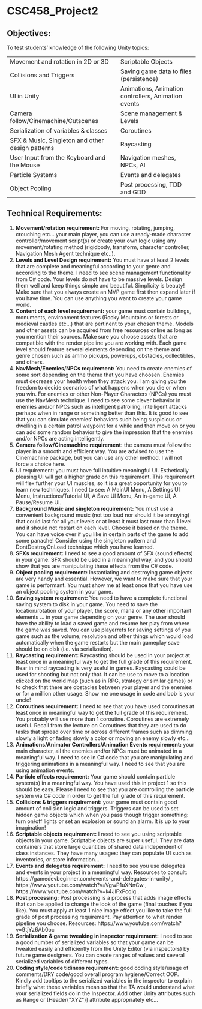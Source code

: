 <h1>CSC458_Project2</h1>

<h2>Objectives:</h2>

<p>To test students’ knowledge of the following Unity topics:</p>

<table>

<tr>
    <td>Movement and rotation in 2D or 3D</td>
    <td>Scriptable Objects</td>
</tr>

<tr>
    <td>Collisions and Triggers</td>
    <td>Saving game data to files (persistence)</td>
</tr>

<tr>
    <td>UI in Unity</td>
    <td>Animations, Animation controllers, Animation events</td>
</tr>

<tr>
    <td>Camera follow/Cinemachine/Cutscenes</td>
    <td>Scene management & Levels</td>
</tr>

<tr>
    <td>Serialization of variables & classes</td>
    <td>Coroutines</td>
</tr>

<tr>
    <td>SFX & Music, Singleton and other design patterns</td>
    <td>Raycasting</td>
</tr>

<tr>
    <td>User Input from the Keyboard and the Mouse</td>
    <td>Navigation meshes, NPCs, AI</td>
</tr>

<tr>
    <td>Particle Systems</td>
    <td>Events and delegates</td>
</tr>

<tr>
    <td>Object Pooling</td>
    <td>Post processing, TDD and GDD</td>
</tr>

</table>

<h2>Technical Requirements:</h2>

<ol>

<li><b>Movement/rotation requirement:</b> For moving, rotating, jumping, crouching etc... your main player, you can use a ready-made character controller/movement script(s) or create your own logic using any movement/rotating method (rigidbody, transform, character controller, Navigation Mesh Agent technique etc..).</li>

<li><b>Levels and Level Design requirement:</b> You must have at least 2 levels that are complete and meaningful according to your genre and according to the theme. I need to see scene management functionality from C# code. Your levels do not have to be massive levels. Design them well and keep things simple and beautiful. Simplicity is beauty! Make sure that you always create an MVP game first then expand later if you have time. You can use anything you want to create your game world.</li>

<li><b>Content of each level requirement:</b> your game must contain buildings, monuments, environment features (Rocky Mountains or forests or medieval castles etc...) that are pertinent to your chosen theme. Models and other assets can be acquired from free resources online as long as you mention their sources. Make sure you choose assets that are compatible with the render pipeline you are working with. Each game level should feature several elements depending on the theme and genre chosen such as ammo pickups, powerups, obstacles, collectibles, and others.</li>

<li><b>NavMesh/Enemies/NPCs requirement:</b> You need to create enemies of some sort depending on the theme that you have choosen. Enemies must decrease your health when they attack you. I am giving you the freedom to decide scenarios of what happens when you die or when you win. For enemies or other Non-Player Characters (NPCs) you must use the NavMesh technique. I need to see some clever behavior in enemies and/or NPCs such as intelligent patrolling, intelligent attacks perhaps when in range or something better than this. It is good to see that you can simulate enemies’ behaviors such being suspicious or dwelling in a certain patrol waypoint for a while and then move on or you can add some random behavior to give the impression that the enemies and/or NPCs are acting intelligently.</li>

<li><b>Camera follow/Cinemachine requirement:</b> the camera must follow the player in a smooth and efficient way. You are advised to use the Cinemachine package, but you can use any other method. I will not force a choice here.</li>

<li>UI requirement: you must have full intuitive meaningful UI. Esthetically pleasing UI will get a higher grade on this requirement. This requirement will flex further your UI muscles, so it is a great opportunity for you to learn new techniques. I need to see: A MainUI Menu, A Settings UI Menu, Instructions/Tutorial UI, A Save UI Menu, An in-game UI, A Pause/Resume UI.</li>

<li><b>Background Music and singleton requirement:</b> You must use a convenient background music (not too loud nor should it be annoying) that could last for all your levels or at least it must last more than 1 level and it should not restart on each level. Choose it based on the theme. You can have voice over if you like in certain parts of the game to add some panache! Consider using the singleton pattern and DontDestroyOnLoad technique which you have learned.</li>

<li><b>SFXs requirement:</b> I need to see a good amount of SFX (sound effects) in your game. SFX should be used in a meaningful way, and you should show that you are manipulating these effects from the C# code.</li>

<li><b>Object pooling requirement:</b> Instantiating and destroying game objects are very handy and essential. However, we want to make sure that your game is performant. You must show me at least once that you have use an object pooling system in your game.</li>

<li><b>Saving system requirement:</b> You need to have a complete functional saving system to disk in your game. You need to save the location/rotation of your player, the score, mana or any other important elements ... in your game depending on your genre. The user should have the ability to load a saved game and resume her play from where the game was saved. You can use playerrefs for saving settings of you game such as the volume, resolution and other things which would load automatically when the game restarts but the main gameplay save should be on disk (i.e. via serialization).</li>

<li><b>Raycasting requirement:</b> Raycasting should be used in your project at least once in a meaningful way to get the full grade of this requirement. Bear in mind raycasting is very useful in games. Raycasting could be used for shooting but not only that. It can be use to move to a location clicked on the world map (such as in RPG, strategy or similar games) or to check that there are obstacles between your player and the enemies or for a million other usage. Show me one usage in code and bob is your uncle!</li>

<li><b>Coroutines requirement:</b> I need to see that you have used coroutines at least once in meaningful way to get the full grade of this requirement. You probably will use more than 1 coroutine. Coroutines are extremely useful. Recall from the lecture on Coroutines that they are used to do tasks that spread over time or across different frames such as dimming slowly a light or fading slowly a color or moving an enemy slowly etc...</li>

<li><b>Animations/Animator Controllers/Animation Events requirement:</b> your main character, all the
enemies and/or NPCs must be animated in a meaningful way. I need to see in C# code that you are manipulating and triggering animations in a meaningful way. I need to see that you are using animation events.</li>

<li><b>Particle effects requirement:</b> Your game should contain particle system(s) in a meaningful way. You have used this in project 1 so this should be easy. Please I need to see that you are controlling the particle system via C# code in order to get the full grade of this requirement.</li>

<li><b>Collisions & triggers requirement:</b> your game must contain good amount of collision logic and triggers. Triggers can be used to set hidden game objects which when you pass though trigger something: turn on/off lights or set an explosion or sound an alarm. It is up to your imagination!</li>

<li><b>Scriptable objects requirement:</b> I need to see you using scriptable objects in your game. Scriptable objects are super useful. They are data containers that store large quantities of shared data independent of class instances. They have many usages: they can populate UI such as inventories, or store information...</li>

<li><b>Events and delegates requirement:</b> I need to see you use delegates and events in your project in a meaningful way. Resources to consult: https://gamedevbeginner.com/events-and-delegates-in-unity/ , https://www.youtube.com/watch?v=VgwP1uXNnCw , https://www.youtube.com/watch?v=k4JlFxPcqlg .</li>

<li><b>Post processing:</b> Post processing is a process that adds image effects that can be applied to change the look of the game (final touches if you like). You must apply at least 1 nice image effect you like to take the full grade of post processing requirement. Pay attention to what render pipeline you choose. Resources: https://www.youtube.com/watch?v=9tjYz6Ab0oc</li>

<li><b>Serialization & game tweaking in inspector requirement:</b> I need to see a good number of serialized variables so that your game can be tweaked easily and efficiently from the Unity Editor (via inspectors) by future game designers. You can create ranges of values and several serialized variables of different types.</li>

<li><b>Coding style/code tidiness requirement:</b> good coding style/usage of comments/DRY code/good overall program hygiene/Correct OOP. Kindly add tooltips to the serialized variables in the inspector to explain briefly what these variables mean so that the TA would understand what your serialized fields do in the Inspector. Add other Unity attributes such as Range or [Header("XYZ")] attribute appropriately etc...</li>

</ol>